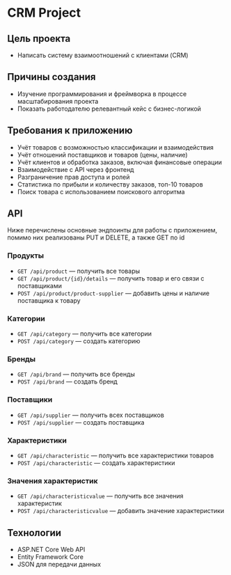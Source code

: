 ﻿# CRM Project

## Цель проекта
- Написать систему взаимоотношений с клиентами (CRM)

## Причины создания
- Изучение программирования и фреймворка в процессе масштабирования проекта
- Показать работодателю релевантный кейс с бизнес-логикой

## Требования к приложению
- Учёт товаров с возможностью классификации и взаимодействия
- Учёт отношений поставщиков и товаров (цены, наличие)
- Учёт клиентов и обработка заказов, включая финансовые операции
- Взаимодействие с API через фронтенд
- Разграничение прав доступа и ролей
- Статистика по прибыли и количеству заказов, топ-10 товаров
- Поиск товара с использованием поискового алгоритма

## API

Ниже перечислены основные эндпоинты для работы с приложением, помимо них реализованы PUT и DELETE, а также GET по id

### Продукты
- `GET /api/product` — получить все товары
- `GET /api/product/{id}/details` — получить товар и его связи с поставщиками
- `POST /api/product/product-supplier` — добавить цены и наличие поставщика к товару

### Категории
- `GET /api/category` — получить все категории
- `POST /api/category` — создать категорию

### Бренды
- `GET /api/brand` — получить все бренды
- `POST /api/brand` — создать бренд

### Поставщики
- `GET /api/supplier` — получить всех поставщиков
- `POST /api/supplier` — создать поставщика

### Характеристики
- `GET /api/characteristic` — получить все характеристики товаров
- `POST /api/characteristic` — создать характеристики

### Значения характеристик
- `GET /api/characteristicvalue` — получить все значения характеристик
- `POST /api/characteristicvalue` — добавить значение характеристики

## Технологии
- ASP.NET Core Web API
- Entity Framework Core
- JSON для передачи данных

